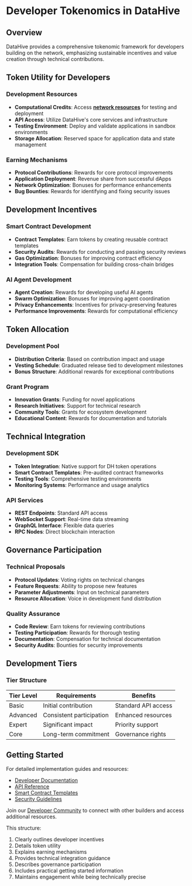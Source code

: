# Developer Tokenomics in DataHive

## Overview

DataHive provides a comprehensive tokenomic framework for developers building on the network, emphasizing sustainable incentives and value creation through technical contributions.

## Token Utility for Developers

### Development Resources
- **Computational Credits**: Access [**network resources**](NetworkResources.md) for testing and deployment
- **API Access**: Utilize DataHive's core services and infrastructure
- **Testing Environment**: Deploy and validate applications in sandbox environments
- **Storage Allocation**: Reserved space for application data and state management

### Earning Mechanisms
- **Protocol Contributions**: Rewards for core protocol improvements
- **Application Deployment**: Revenue share from successful dApps
- **Network Optimization**: Bonuses for performance enhancements
- **Bug Bounties**: Rewards for identifying and fixing security issues

## Development Incentives

### Smart Contract Development
- **Contract Templates**: Earn tokens by creating reusable contract templates
- **Security Audits**: Rewards for conducting and passing security reviews
- **Gas Optimization**: Bonuses for improving contract efficiency
- **Integration Tools**: Compensation for building cross-chain bridges

### AI Agent Development
- **Agent Creation**: Rewards for developing useful AI agents
- **Swarm Optimization**: Bonuses for improving agent coordination
- **Privacy Enhancements**: Incentives for privacy-preserving features
- **Performance Improvements**: Rewards for computational efficiency

## Token Allocation

### Development Pool
- **Distribution Criteria**: Based on contribution impact and usage
- **Vesting Schedule**: Graduated release tied to development milestones
- **Bonus Structure**: Additional rewards for exceptional contributions

### Grant Program
- **Innovation Grants**: Funding for novel applications
- **Research Initiatives**: Support for technical research
- **Community Tools**: Grants for ecosystem development
- **Educational Content**: Rewards for documentation and tutorials

## Technical Integration

### Development SDK
- **Token Integration**: Native support for DH token operations
- **Smart Contract Templates**: Pre-audited contract frameworks
- **Testing Tools**: Comprehensive testing environments
- **Monitoring Systems**: Performance and usage analytics

### API Services
- **REST Endpoints**: Standard API access
- **WebSocket Support**: Real-time data streaming
- **GraphQL Interface**: Flexible data queries
- **RPC Nodes**: Direct blockchain interaction

## Governance Participation

### Technical Proposals
- **Protocol Updates**: Voting rights on technical changes
- **Feature Requests**: Ability to propose new features
- **Parameter Adjustments**: Input on technical parameters
- **Resource Allocation**: Voice in development fund distribution

### Quality Assurance
- **Code Review**: Earn tokens for reviewing contributions
- **Testing Participation**: Rewards for thorough testing
- **Documentation**: Compensation for technical documentation
- **Security Audits**: Bounties for security improvements

## Development Tiers

### Tier Structure
| Tier Level | Requirements | Benefits |
|------------|--------------|-----------|
| Basic | Initial contribution | Standard API access |
| Advanced | Consistent participation | Enhanced resources |
| Expert | Significant impact | Priority support |
| Core | Long-term commitment | Governance rights |

## Getting Started

For detailed implementation guides and resources:
- [Developer Documentation](DeveloperDocs.md)
- [API Reference](APIReference.md)
- [Smart Contract Templates](ContractTemplates.md)
- [Security Guidelines](SecurityGuidelines.md)

Join our [Developer Community](https://discord.gg/datahive-dev) to connect with other builders and access additional resources.

This structure:
1. Clearly outlines developer incentives
2. Details token utility
3. Explains earning mechanisms
4. Provides technical integration guidance
5. Describes governance participation
6. Includes practical getting started information
7. Maintains engagement while being technically precise

